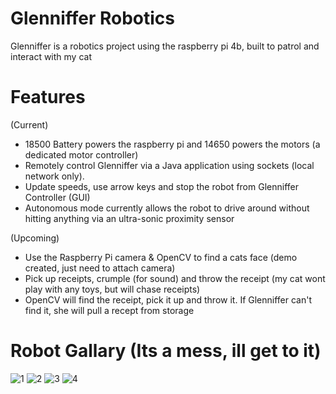# Glenniffer Robotics
  Glenniffer is a robotics project using the raspberry pi 4b, built to patrol and interact with my cat
  
 # Features
   (Current)
   - 18500 Battery powers the raspberry pi and 14650 powers the motors (a dedicated motor controller)
   - Remotely control Glenniffer via a Java application using sockets (local network only).
   - Update speeds, use arrow keys and stop the robot from Glenniffer Controller (GUI)
   - Autonomous mode currently allows the robot to drive around without hitting anything via an ultra-sonic proximity sensor

  (Upcoming)
   - Use the Raspberry Pi camera & OpenCV to find a cats face (demo created, just need to attach camera)
   - Pick up receipts, crumple (for sound) and throw the receipt (my cat wont play with any toys, but will chase receipts)
   - OpenCV will find the receipt, pick it up and throw it. If Glenniffer can't find it, she will pull a recept from storage

# Robot Gallary (Its a mess, ill get to it)
![1](https://github.com/corie-lc/GlennifferController/assets/95305526/ce190bb2-0e18-4183-b13e-ed35569d9796)
![2](https://github.com/corie-lc/GlennifferController/assets/95305526/1e0d677c-889b-4460-8e97-8e1c35ab3bf5)
![3](https://github.com/corie-lc/GlennifferController/assets/95305526/10528e37-2e20-41fe-9d6a-95c2e24ff8e3)
![4](https://github.com/corie-lc/GlennifferController/assets/95305526/48f7aefb-fa6b-47bf-b7e6-fbead0ce3b71)


